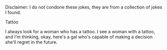 Disclaimer: I do not condone these jokes, they are from a collection of jokes I found.

Tattoo

I always look for a woman who has a tattoo. I see a woman with a tattoo, and I'm thinking, okay, here's a gal who's capable of making a decision she'll regret in the future.

